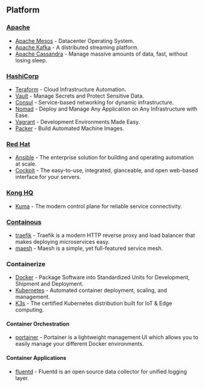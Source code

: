 ## Platform
### [Apache](https://www.apache.org/)
- [Apache Mesos](http://mesos.apache.org/) - Datacenter Operating System.
- [Apache Kafka](https://kafka.apache.org/) - A distributed streaming platform.
- [Apache Cassandra](http://cassandra.apache.org/) - Manage massive amounts of data, fast, without losing sleep.

### [HashiCorp](https://www.hashicorp.com/)
- [Teraform](https://www.hashicorp.com/products/terraform/) - Cloud Infrastructure Automation.
- [Vault](https://www.hashicorp.com/products/vault/) - Manage Secrets and Protect Sensitive Data.
- [Consul](https://www.hashicorp.com/products/consul/) - Service-based networking for dynamic infrastructure.
- [Nomad](https://www.hashicorp.com/products/nomad/) - Deploy and Manage Any Application on Any Infrastructure with Ease.
- [Vagrant](https://www.vagrantup.com/) - Development Environments Made Easy.
- [Packer](https://www.packer.io/) - Build Automated Machine Images.

### [Red Hat](https://www.redhat.com/)
- [Ansible](https://www.ansible.com/) - The enterprise solution for building and operating automation at scale.
- [Cockpit](https://cockpit-project.org/) - The easy-to-use, integrated, glanceable, and open web-based interface for your servers.

### [Kong HQ](https://konghq.com/)
- [Kuma](https://kuma.io/) - The modern control plane for reliable service connectivity.

### [Containous](https://containo.us/)
- [traefik](https://github.com/containous/traefik/) - Traefik is a modern HTTP reverse proxy and load balancer that makes deploying microservices easy.
- [maesh](https://github.com/containous/maesh) - Maesh is a simple, yet full-featured service mesh.

### Containerize
- [Docker](https://www.docker.com/) - Package Software into Standardized Units for Development, Shipment and Deployment.
- [Kubernetes](https://kubernetes.io/) - Automated container deployment, scaling, and management.
- [K3s](https://k3s.io/) - The certified Kubernetes distribution built for IoT & Edge computing.

#### Container Orchestration
- [portainer](https://github.com/portainer/portainer) - Portainer is a lightweight management UI which allows you to easily manage your different Docker environments.

#### Container Applications
- [fluentd](https://docs.fluentd.org/) - Fluentd is an open source data collector for unified logging layer.
